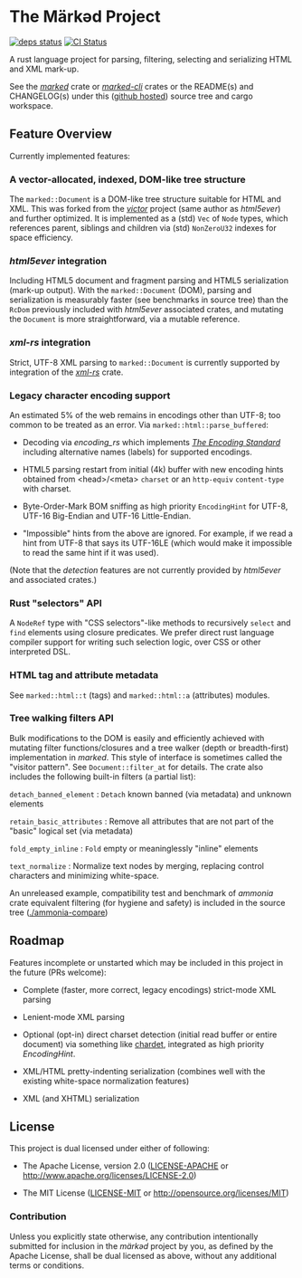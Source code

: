 # The Märkəd Project

[![deps status](https://deps.rs/repo/github/dekellum/marked/status.svg)](https://deps.rs/repo/github/dekellum/marked)
[![CI Status](https://github.com/dekellum/marked/workflows/CI/badge.svg?branch=main)](https://github.com/dekellum/marked/actions?query=workflow%3ACI)

A rust language project for parsing, filtering, selecting and serializing HTML
and XML mark-up.

See the _[marked]_ crate or _[marked-cli]_ crates or the README(s) and
CHANGELOG(s) under this ([github hosted]) source tree and cargo workspace.

## Feature Overview

Currently implemented features:

### A vector-allocated, indexed, DOM-like tree structure

The `marked::Document` is a DOM-like tree structure suitable for HTML and
XML. This was forked from the _[victor]_ project (same author as _html5ever_)
and further optimized.  It is implemented as a (std) `Vec` of `Node` types,
which references parent, siblings and children via (std) `NonZeroU32` indexes
for space efficiency.

### _html5ever_ integration

Including HTML5 document and fragment parsing and HTML5 serialization (mark-up
output). With the `marked::Document` (DOM), parsing and serialization is
measurably faster (see benchmarks in source tree) than the `RcDom` previously
included with *html5ever* associated crates, and mutating the `Document` is
more straightforward, via a mutable reference.

### _xml-rs_ integration

Strict, UTF-8 XML parsing to `marked::Document` is currently supported by
integration of the _[xml-rs]_ crate.

### Legacy character encoding support

An estimated 5% of the web remains in encodings other than UTF-8; too common to
be treated as an error. Via `marked::html::parse_buffered`:

* Decoding via _encoding_rs_ which implements _[The Encoding Standard]_ including
  alternative names (labels) for supported encodings.

* HTML5 parsing restart from initial (4k) buffer with new encoding hints
  obtained from \<head>/\<meta> `charset` or an `http-equiv` `content-type` with
  charset.

* Byte-Order-Mark BOM sniffing as high priority `EncodingHint` for UTF-8, UTF-16
  Big-Endian and UTF-16 Little-Endian.

* "Impossible" hints from the above are ignored. For example, if we read a hint
  from UTF-8 that says its UTF-16LE (which would make it impossible to
  read the same hint if it was used).

(Note that the _detection_ features are not currently provided by _html5ever_ and
associated crates.)

### Rust "selectors" API

A `NodeRef` type with "CSS selectors"-like methods to recursively `select` and
`find` elements using closure predicates.  We prefer direct rust language
compiler support for writing such selection logic, over CSS or other
interpreted DSL.

### HTML tag and attribute metadata

See `marked::html::t` (tags) and `marked::html::a` (attributes) modules.

### Tree walking filters API

Bulk modifications to the DOM is easily and efficiently achieved with mutating
filter functions/closures and a tree walker (depth or breadth-first)
implementation in _marked_. This style of interface is sometimes called the
"visitor pattern". See `Document::filter_at` for details.  The crate also
includes the following built-in filters (a partial list):

`detach_banned_element`
: `Detach` known banned (via metadata) and unknown elements

`retain_basic_attributes`
: Remove all attributes that are not part of the "basic" logical set (via metadata)

`fold_empty_inline`
: `Fold` empty or meaninglessly "inline" elements

`text_normalize`
: Normalize text nodes by merging, replacing control characters and minimizing white-space.

An unreleased example, compatibility test and benchmark of _ammonia_ crate
equivalent filtering (for hygiene and safety) is included in the source tree
([./ammonia-compare])

## Roadmap

Features incomplete or unstarted which may be included in this project in the
future (PRs welcome):

* Complete (faster, more correct, legacy encodings) strict-mode XML parsing

* Lenient-mode XML parsing

* Optional (opt-in) direct charset detection (initial read buffer or entire
  document) via something like [chardet], integrated as high priority
  _EncodingHint_.

* XML/HTML pretty-indenting serialization (combines well with the existing white-space
  normalization features)

* XML (and XHTML) serialization

## License

This project is dual licensed under either of following:

* The Apache License, version 2.0
  ([LICENSE-APACHE] or http://www.apache.org/licenses/LICENSE-2.0)

* The MIT License
  ([LICENSE-MIT] or http://opensource.org/licenses/MIT)

### Contribution

Unless you explicitly state otherwise, any contribution intentionally submitted
for inclusion in the _märkəd_ project by you, as defined by the Apache License,
shall be dual licensed as above, without any additional terms or conditions.

[github hosted]: https://github.com/dekellum/marked
[marked]: https://docs.rs/crate/marked
[marked-cli]: https://crates.io/crates/marked-cli
[The Encoding Standard]: https://encoding.spec.whatwg.org/
[./ammonia-compare]: https://github.com/dekellum/marked/tree/main/ammonia-compare
[victor]: https://github.com/SimonSapin/victor
[chardet]: https://crates.io/crates/chardet
[xml-rs]: https://crates.io/crates/xml-rs
[LICENSE-APACHE]: https://github.com/dekellum/marked/tree/main/LICENSE-APACHE
[LICENSE-MIT]: https://github.com/dekellum/marked/tree/main/LICENSE-MIT
